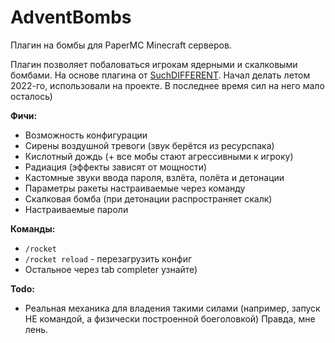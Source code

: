 # AdventBombs

Плагин на бомбы для PaperMC Minecraft серверов.

Плагин позволяет побаловаться игрокам ядерными и скалковыми бомбами. На основе плагина
от [SuchDIFFERENT](https://github.com/SuchDIFFERENT). Начал делать летом 2022-го, использовали на проекте. В последнее
время сил на него мало осталось)

**Фичи:**

- Возможность конфигурации
- Сирены воздушной тревоги (звук берётся из ресурспака)
- Кислотный дождь (+ все мобы стают агрессивными к игроку)
- Радиация (эффекты зависят от мощности)
- Кастомные звуки ввода пароля, взлёта, полёта и детонации
- Параметры ракеты настраиваемые через команду
- Скалковая бомба (при детонации распространяет скалк)
- Настраиваемые пароли

**Команды:**
- `/rocket`
- `/rocket reload` - перезагрузить конфиг
- Остальное через tab completer узнайте)

**Todo:**

- Реальная механика для владения такими силами (например, запуск НЕ командой, а физически построенной боеголовкой)
  Правда, мне лень.
